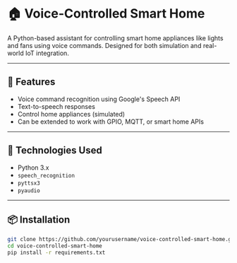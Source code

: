 # 🏠 Voice-Controlled Smart Home

A Python-based assistant for controlling smart home appliances like lights and fans using voice commands. Designed for both simulation and real-world IoT integration.

---

## 🚀 Features

- Voice command recognition using Google's Speech API
- Text-to-speech responses
- Control home appliances (simulated)
- Can be extended to work with GPIO, MQTT, or smart home APIs

---

## 🔧 Technologies Used

- Python 3.x
- `speech_recognition`
- `pyttsx3`
- `pyaudio`

---

## 📦 Installation

```bash
git clone https://github.com/yourusername/voice-controlled-smart-home.git
cd voice-controlled-smart-home
pip install -r requirements.txt

